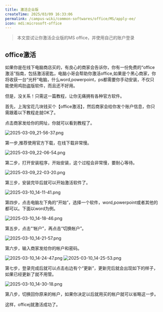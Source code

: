 ```yaml
---
title: 激活企业版
createTime: 2025/03/09 16:33:06
permalink: /campus-wiki/common-softwares/office/MS/apply-ee/
icon: mdi:microsoft-office
---
```


> 本文尝试让你激活企业版的MS office，并使用自己的账户登录

## office激活
如果你是在线下电脑商店买的，有良心的商家会告诉你，你有一份免费的“office激活”指南，包括激活密匙，电脑小哥会帮助你激活office,如果是个黑心商家，你将收获一台“光杆”电脑，什么word,powerpoint，ps都需要你手动安装，不仅只能使用鸡肋盗版软件，而且还不好用。

但是，没关系！只需这一篇教程，让你无痛拥有各种官方软件。

首先，上淘宝花几块钱买个【office激活】，然后商家会给你发个账户信息，你只需跟着以下教程走就OK了。

点击商家发给你的网址，你就可以看到教程了。

![2025-03-09_21-56-37.png](/src/2025-03-09_21-56-37.png)

第一步,推荐使用官方下载，在线下载非常慢。

![2025-03-09_22-06-54.png](/src/2025-03-09_22-06-54.png)

第二步，打开安装程序，开始安装，这个过程会非常慢，要耐心等待。

![2025-03-09_22-03-20.png](/src/2025-03-09_22-03-20.png)

第三步，安装完毕后就可以开始激活软件了。

![2025-03-10_14-11-41.png](/src/2025-03-10_14-11-41.png)

第四步，点击电脑左下角的“开始”，选择一个软件，word,powerpoint或者其他的都可以。下面以word为例。

![2025-03-10_14-18-46.png](/src/2025-03-10_14-18-46.png)

第五步，点击“‘帐户”，再点击“切换帐户”。

![2025-03-10_14-21-57.png](/src/2025-03-10_14-21-57.png)

第六步，输入商家发给你的帐户和密码。

![2025-03-10_14-24-47.png](/src/2025-03-10_14-24-47.png)
![2025-03-10_14-25-53.png](/src/2025-03-10_14-25-53.png)

第七步，登录完成后就可以点击右边有个“更新”，更新完后就会出现如下的样子，如果已经更新了就不用管。

![2025-03-10_14-30-18.png](/src/2025-03-10_14-30-18.png)

第八步，切换回你原来的帐户，如果你决定以后就用买的帐户就可以省略这一步。

这样，officej就激活成功了。